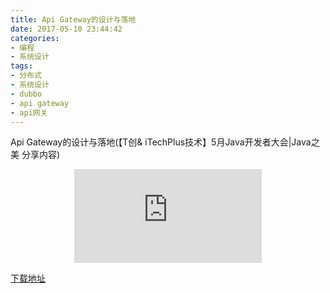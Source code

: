 ```yaml
---
title: Api Gateway的设计与落地
date: 2017-05-10 23:44:42
categories: 
- 编程
- 系统设计
tags:
- 分布式
- 系统设计
- dubbo
- api gateway
- api网关
---
```


Api Gateway的设计与落地(【T创& iTechPlus技术】5月Java开发者大会|Java之美 分享内容)
<!-- more -->
<center><embed src="http://asset.yit.com/temp/pdf/API%20Gateway%E8%AE%BE%E8%AE%A1%E4%B8%8E%E8%90%BD%E5%9C%B0.pdf?v=1" class="pdfview"  pluginspage="http://www.adobe.com/products/acrobat/readstep2.html"></center>

[下载地址](http://asset.yit.com/temp/pdf/API%20Gateway%E8%AE%BE%E8%AE%A1%E4%B8%8E%E8%90%BD%E5%9C%B0.key?v=1)

